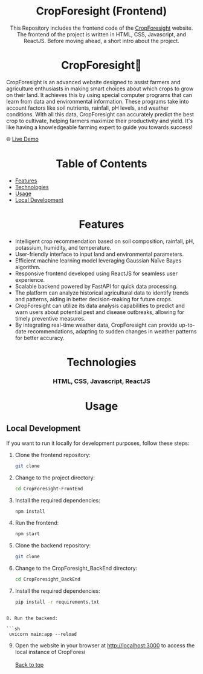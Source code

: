 <h1 align="center" id="top">CropForesight (Frontend)</h1>
<p align="center">This Repository includes the frontend code of the <a href="crop-foresight-front-end.vercel.app" >CropForesight</a> website. The frontend of the project is written in HTML, CSS, Javascript, and ReactJS. Before moving ahead, a short intro about the project.</p>

 <h1 align="center">CropForesight🌾</h1>
CropForesight is an advanced website designed to assist farmers and agriculture enthusiasts in making smart choices about which crops to grow on their land. It achieves this by using special computer programs that can learn from data and environmental information. These programs take into account factors like soil nutrients, rainfall, pH levels, and weather conditions. With all this data, CropForesight can accurately predict the best crop to cultivate, helping farmers maximize their productivity and yield. It's like having a knowledgeable farming expert to guide you towards success!
<br>

🌐 [Live Demo](crop-foresight-front-end.vercel.app)

 <h1 align="center">Table of Contents</h1>

- [Features](#features)
- [Technologies](#technologies)
- [Usage](#usage)
- [Local Development](#local-development)


<h1 align="center">Features</h1>

- Intelligent crop recommendation based on soil composition, rainfall, pH, potassium, humidity, and temperature.
- User-friendly interface to input land and environmental parameters.
- Efficient machine learning model leveraging Gaussian Naïve Bayes algorithm.
- Responsive frontend developed using ReactJS for seamless user experience.
- Scalable backend powered by FastAPI for quick data processing.
- The platform can analyze historical agricultural data to identify trends and patterns, aiding in better decision-making for future crops.
- CropForesight can utilize its data analysis capabilities to predict and warn users about potential pest and disease outbreaks, allowing for timely preventive measures.
- By integrating real-time weather data, CropForesight can provide up-to-date recommendations, adapting to sudden changes in weather patterns for better accuracy.

 <h1 align="center">Technologies</h1>

<h3 align="center">HTML, CSS, Javascript, ReactJS</h3>
 
 <h1 align="center">Usage</h1>

## Local Development

If you want to run it locally for development purposes, follow these steps:

1. Clone the frontend repository:

   ```sh
   git clone 
   ```

2. Change to the project directory:

   ```sh
   cd CropForesight-FrontEnd
   ```

3. Install the required dependencies:

   ```sh
   npm install
   ```

4. Run the frontend:

   ```sh
   npm start
   ```

5. Clone the backend repository:

   ```sh
   git clone 
   ```

6. Change to the CropForesight_BackEnd directory:

   ```sh
   cd CropForesight_BackEnd
   ```

7. Install the required dependencies:

   ```sh
   pip install -r requirements.txt
   ```

````

8. Run the backend:

```sh
 uvicorn main:app --reload
````

9. Open the website in your browser at [http://localhost:3000](http://localhost:3000) to access the local instance of CropForesi
<br><br>
<a href="#top">Back to top</a>

</div>
